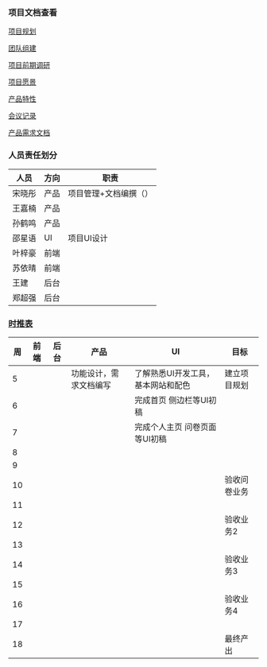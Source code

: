 ### 项目文档查看

[项目规划](https://system-design2019.github.io/files/About)

[团队组建](https://system-design2019.github.io/files/Team_profile)

[项目前期调研](https://system-design2019.github.io/files/Investigation)

[项目愿景](https://system-design2019.github.io/files/Vison)

[产品特性](https://system-design2019.github.io/files/Product_Backlog)

[会议记录](https://system-design2019.github.io/files/Meeting_record)

[产品需求文档](https://shimo.im/docs/1Eaaby4ENIMhwtyK/)

### 人员责任划分

| 人员   | 方向 | 职责                  |
| ------ | ---- | --------------------- |
| 宋晓彤 | 产品 | 项目管理+文档编撰（） |
| 王嘉楠 | 产品 |                       |
| 孙鹤鸣 | 产品 |                       |
| 邵星语 | UI   |     项目UI设计         |
| 叶梓豪 | 前端 |                       |
| 苏依晴 | 前端 |                       |
| 王建   | 后台 |                       |
| 郑超强 | 后台 |                       |

### [时推表](https://shimo.im/docs/mriG1uve9ngy0rRp/)

| 周   | 前端 | 后台 | 产品 | UI   | 目标         |
| ---- | ---- | ---- | ---- | ---- | ------------ |
| 5    |      |      | 功能设计，需求文档编写 | 了解熟悉UI开发工具，基本网站和配色  | 建立项目规划 |
| 6    |      |      |      |  完成首页 侧边栏等UI初稿    |              |
| 7    |      |      |      |  完成个人主页 问卷页面等UI初稿    |              |
| 8    |      |      |      |      |              |
| 9    |      |      |      |      |              |
| 10   |      |      |      |      | 验收问卷业务 |
| 11   |      |      |      |      |              |
| 12   |      |      |      |      | 验收业务2    |
| 13   |      |      |      |      |              |
| 14   |      |      |      |      | 验收业务3    |
| 15   |      |      |      |      |              |
| 16   |      |      |      |      | 验收业务4    |
| 17   |      |      |      |      |              |
| 18   |      |      |      |      | 最终产出     |

